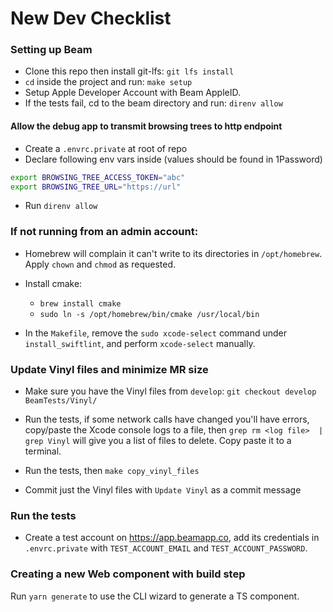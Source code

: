 # New Dev Checklist

### Setting up Beam
* Clone this repo then install git-lfs: `git lfs install`
* `cd` inside the project and run: `make setup`
* Setup Apple Developer Account with Beam AppleID.
* If the tests fail, cd to the beam directory and run: `direnv allow`

#### Allow the debug app to transmit browsing trees to http endpoint
* Create a `.envrc.private` at root of repo
* Declare following env vars inside (values should be found in 1Password)

```bash
export BROWSING_TREE_ACCESS_TOKEN="abc"
export BROWSING_TREE_URL="https://url"
```

* Run `direnv allow`


### If not running from an admin account:

* Homebrew will complain it can't write to its directories in `/opt/homebrew`. Apply `chown` and `chmod` as requested.

* Install cmake:
	- `brew install cmake`
	- `sudo ln -s /opt/homebrew/bin/cmake /usr/local/bin`

* In the `Makefile`, remove the `sudo xcode-select` command under `install_swiftlint`, and perform `xcode-select` manually.

### Update Vinyl files and minimize MR size

* Make sure you have the Vinyl files from `develop`: `git checkout develop BeamTests/Vinyl/`

* Run the tests, if some network calls have changed you'll have errors,
	copy/paste the Xcode console logs to a file, then `grep rm <log file>  | grep
	Vinyl` will give you a list of files to delete. Copy paste it to a terminal.

* Run the tests, then `make copy_vinyl_files`

* Commit just the Vinyl files with `Update Vinyl` as a commit message

### Run the tests

* Create a test account on https://app.beamapp.co, add its credentials in
	`.envrc.private` with `TEST_ACCOUNT_EMAIL` and `TEST_ACCOUNT_PASSWORD`.

### Creating a new Web component with build step
Run `yarn generate` to use the CLI wizard to generate a TS component.